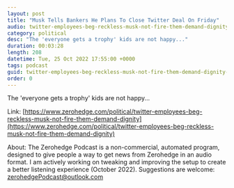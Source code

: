 ```yaml
---
layout: post
title: "Musk Tells Bankers He Plans To Close Twitter Deal On Friday"
audio: twitter-employees-beg-reckless-musk-not-fire-them-demand-dignity-1
category: political
desc: "The 'everyone gets a trophy' kids are not happy..."
duration: 00:03:28
length: 208
datetime: Tue, 25 Oct 2022 17:55:00 +0000
tags: podcast
guid: twitter-employees-beg-reckless-musk-not-fire-them-demand-dignity-0
order: 0
---
```

The 'everyone gets a trophy' kids are not happy...

Link: [https://www.zerohedge.com/political/twitter-employees-beg-reckless-musk-not-fire-them-demand-dignity](https://www.zerohedge.com/political/twitter-employees-beg-reckless-musk-not-fire-them-demand-dignity)

About: The Zerohedge Podcast is a non-commercial, automated program, designed to give people a way to get news from Zerohedge in an audio format.  I am actively working on tweaking and improving the setup to create a better listening experience (October 2022).  Suggestions are welcome: [zerohedgePodcast@outlook.com](mailto:zerohedgePodcast@outlook.com)